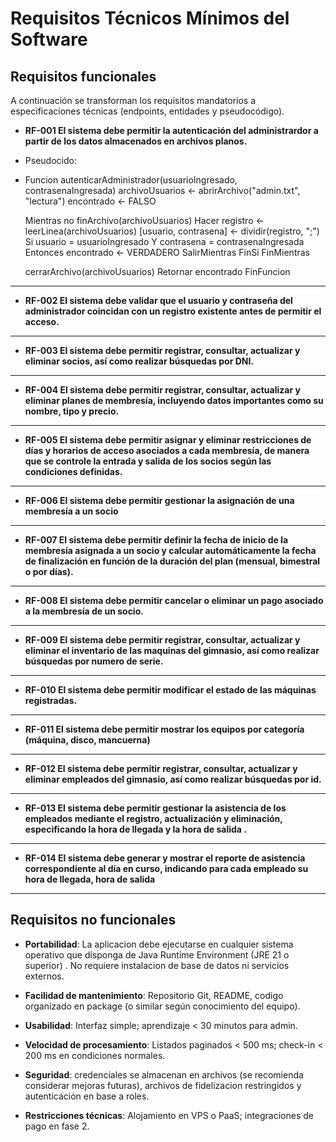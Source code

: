 # Requisitos Técnicos Mínimos del Software

## Requisitos funcionales

A continuación se transforman los requisitos mandatorios a especificaciones técnicas (endpoints, entidades y pseudocódigo).

- **RF-001 El sistema debe permitir la autenticación del administrardor a partir de los datos almacenados en archivos planos.**
- Pseudocido:
- Funcion autenticarAdministrador(usuarioIngresado, contrasenaIngresada)
    archivoUsuarios ← abrirArchivo("admin.txt", "lectura")
    encontrado ← FALSO
    
    Mientras no finArchivo(archivoUsuarios) Hacer
        registro ← leerLinea(archivoUsuarios)
        [usuario, contrasena] ← dividir(registro, ";")
        Si usuario = usuarioIngresado Y contrasena = contrasenaIngresada Entonces
            encontrado ← VERDADERO
            SalirMientras
        FinSi
    FinMientras
    
    cerrarArchivo(archivoUsuarios)
    Retornar encontrado
FinFuncion

---

- **RF-002 El sistema debe validar que el usuario y contraseña del administrador coincidan con un registro existente antes de permitir el acceso.**

---

- **RF-003 El sistema debe permitir registrar, consultar, actualizar y eliminar socios, así como realizar búsquedas por DNI.**

---

- **RF-004 El sistema debe permitir registrar, consultar, actualizar y eliminar planes de membresía, incluyendo datos importantes como su nombre, tipo y precio.**

---

- **RF-005 El sistema debe permitir asignar y eliminar restricciones de días y horarios de acceso asociados a cada membresía, de manera que se controle la entrada y salida de los socios según las condiciones definidas.**

---

- **RF-006 El sistema debe permitir gestionar la asignación de una membresía a un socio**

---

- **RF-007 El sistema debe permitir definir la fecha de inicio de la membresía asignada a un socio y calcular automáticamente la fecha de finalización en función de la duración del plan (mensual, bimestral o por días).**

---

- **RF-008 El sistema debe permitir cancelar o eliminar un pago asociado a la membresía de un socio.**

---

- **RF-009 El sistema debe permitir registrar, consultar, actualizar y eliminar el inventario de las maquinas del gimnasio, así como realizar búsquedas por numero de serie.**

---

- **RF-010 El sistema debe permitir modificar el estado de las máquinas registradas.**

---

- **RF-011 El sistema debe permitir mostrar los equipos por categoría (máquina, disco, mancuerna)**

---

- **RF-012 El sistema debe permitir registrar, consultar, actualizar y eliminar empleados del gimnasio, así como realizar búsquedas por id.**

---

- **RF-013 El sistema debe permitir gestionar la asistencia de los empleados mediante el registro, actualización y eliminación, especificando la hora de llegada y la hora de salida .**

---

- **RF-014 El sistema debe generar y mostrar el reporte de asistencia correspondiente al día en curso, indicando para cada empleado su hora de llegada, hora de salida**

---

## Requisitos no funcionales

- **Portabilidad**: La aplicacion debe ejecutarse en cualquier sistema operativo que disponga de Java Runtime Environment (JRE 21 o superior) . No requiere instalacion de base de datos ni servicios externos.

- **Facilidad de mantenimiento**: Repositorio Git, README, codigo organizado en package (o similar según conocimiento del equipo).

- **Usabilidad**: Interfaz simple; aprendizaje < 30 minutos para admin.

- **Velocidad de procesamiento**: Listados paginados < 500 ms; check-in < 200 ms en condiciones normales.

- **Seguridad**: credenciales se almacenan en archivos (se recomienda considerar mejoras futuras), archivos de fidelizacion restringidos y autenticación en base a roles.

- **Restricciones técnicas**: Alojamiento en VPS o PaaS; integraciones de pago en fase 2.
